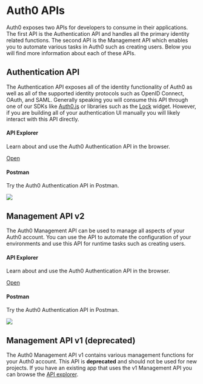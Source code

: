 # Auth0 APIs
Auth0 exposes two APIs for developers to consume in their applications. The first API is the Authentication API and handles all the primary identity related functions. The second API is the Management API which enables you to automate various tasks in Auth0 such as creating users. Below you will find more information about each of these APIs.

## Authentication API
The Authentication API exposes all of the identity functionality of Auth0 as well as all of the supported identity protocols such as OpenID Connect, OAuth, and SAML. Generally speaking you will consume this API through one of our SDKs like [Auth0.js](/docs/libraries/auth0js) or libraries such as the [Lock](/docs/libraries/lock) widget. However, if you are building all of your authentication UI manually you will likely interact with this API directly.

<div class="api-info-wrapper">
  <div class="block-links">
    <div class="api-info">
      <div class="row">
        <div class="col-md-6">
          <div class="wrapper-left">
            <a href="/docs/auth-api" class="illustration i-apiexplorer"></a>
            <h4>API Explorer</h4>
            <p>Learn about and use the Auth0 Authentication API in the browser.</p>
            <p><a href="/docs/auth-api">Open</a></p>
          </div>
        </div>
        <div class="col-md-6">
          <div class="wrapper-right">
            <a href="#" class="illustration i-postman"></a>
            <h4>Postman</h4>
            <p>Try the Auth0 Authentication API in Postman.</p>
            <p><a href="#"><img src="https://s3.amazonaws.com/postman-static/run-button.png" /></a></p>
          </div>
        </div>
      </div>
    </div>
  </div>
</div>

## Management API v2
The Auth0 Management API can be used to manage all aspects of your Auth0 account. You can use the API to automate the configuration of your environments and use this API for runtime tasks such as creating users.

<div class="api-info-wrapper">
  <div class="block-links">
    <div class="api-info">
      <div class="row">
        <div class="col-md-6">
          <div class="wrapper-left">
            <a href="/docs/api/v2" class="illustration i-apiexplorer"></a>
            <h4>API Explorer</h4>
            <p>Learn about and use the Auth0 Authentication API in the browser.</p>
            <p><a href="/docs/api/v2">Open</a></p>
          </div>
        </div>
        <div class="col-md-6">
          <div class="wrapper-right">
            <a href="#" class="illustration i-postman"></a>
            <h4>Postman</h4>
            <p>Try the Auth0 Authentication API in Postman.</p>
            <p><a href="#"><img src="https://s3.amazonaws.com/postman-static/run-button.png" /></a></p>
          </div>
        </div>
      </div>
    </div>
  </div>
</div>

## Management API v1 (deprecated)
The Auth0 Management API v1 contains various management functions for your Auth0 account. This API is **deprecated** and should not be used for new projects. If you have an existing app that uses the v1 Management API you can browse the [API explorer](/docs/api/v1).
